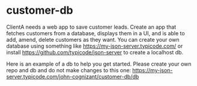 # customer-db
ClientA needs a web app to save customer leads. Create an app that fetches customers from a database, displays them in a UI, and is able to add, amend, delete customers as they want. 
You can create your own database using something like https://my-json-server.typicode.com/
or install https://github.com/typicode/json-server to create a localhost db.

Here is an example of a db to help you get started. Please create your own repo and db and do not make changes to this one: https://my-json-server.typicode.com/john-cognizant/customer-db/db
